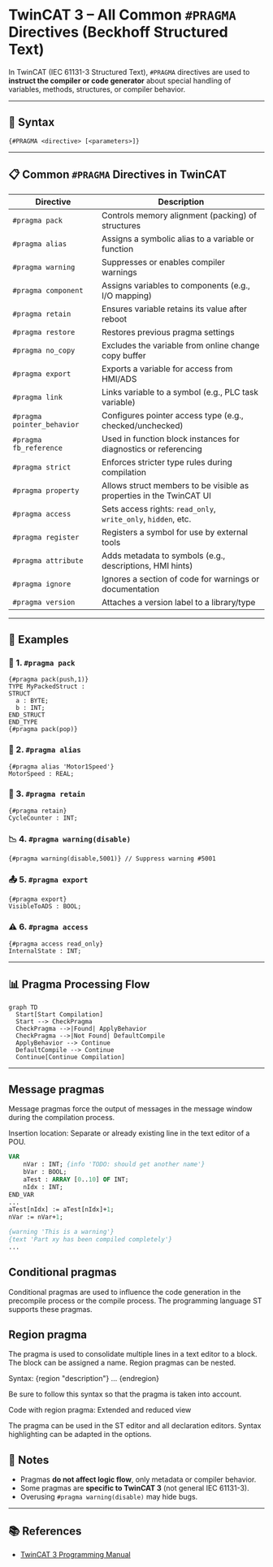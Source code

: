 # TwinCAT 3 – All Common `#PRAGMA` Directives (Beckhoff Structured Text)

In TwinCAT (IEC 61131-3 Structured Text), `#PRAGMA` directives are used to **instruct the compiler or code generator** about special handling of variables, methods, structures, or compiler behavior.

---

## 🔧 Syntax
```iecst
{#PRAGMA <directive> [<parameters>]}
```

---

## 📋 Common `#PRAGMA` Directives in TwinCAT

| Directive                    | Description                                                                 |
|------------------------------|-----------------------------------------------------------------------------|
| `#pragma pack`               | Controls memory alignment (packing) of structures                           |
| `#pragma alias`              | Assigns a symbolic alias to a variable or function                          |
| `#pragma warning`            | Suppresses or enables compiler warnings                                     |
| `#pragma component`          | Assigns variables to components (e.g., I/O mapping)                         |
| `#pragma retain`             | Ensures variable retains its value after reboot                            |
| `#pragma restore`            | Restores previous pragma settings                                           |
| `#pragma no_copy`            | Excludes the variable from online change copy buffer                        |
| `#pragma export`             | Exports a variable for access from HMI/ADS                                 |
| `#pragma link`               | Links variable to a symbol (e.g., PLC task variable)                        |
| `#pragma pointer_behavior`   | Configures pointer access type (e.g., checked/unchecked)                    |
| `#pragma fb_reference`       | Used in function block instances for diagnostics or referencing             |
| `#pragma strict`             | Enforces stricter type rules during compilation                             |
| `#pragma property`           | Allows struct members to be visible as properties in the TwinCAT UI         |
| `#pragma access`             | Sets access rights: `read_only`, `write_only`, `hidden`, etc.              |
| `#pragma register`           | Registers a symbol for use by external tools                               |
| `#pragma attribute`          | Adds metadata to symbols (e.g., descriptions, HMI hints)                    |
| `#pragma ignore`             | Ignores a section of code for warnings or documentation                    |
| `#pragma version`            | Attaches a version label to a library/type                                 |

---

## 🧪 Examples

### 🧱 1. `#pragma pack`
```iecst
{#pragma pack(push,1)}
TYPE MyPackedStruct :
STRUCT
  a : BYTE;
  b : INT;
END_STRUCT
END_TYPE
{#pragma pack(pop)}
```

### 🔗 2. `#pragma alias`
```iecst
{#pragma alias 'Motor1Speed'}
MotorSpeed : REAL;
```

### 🔐 3. `#pragma retain`
```iecst
{#pragma retain}
CycleCounter : INT;
```

### 📉 4. `#pragma warning(disable)`
```iecst
{#pragma warning(disable,5001)} // Suppress warning #5001
```

### 📤 5. `#pragma export`
```iecst
{#pragma export}
VisibleToADS : BOOL;
```

### ⚠️ 6. `#pragma access`
```iecst
{#pragma access read_only}
InternalState : INT;
```

---

## 📊 Pragma Processing Flow

```mermaid
graph TD
  Start[Start Compilation]
  Start --> CheckPragma
  CheckPragma -->|Found| ApplyBehavior
  CheckPragma -->|Not Found| DefaultCompile
  ApplyBehavior --> Continue
  DefaultCompile --> Continue
  Continue[Continue Compilation]
```

---
## Message pragmas
Message pragmas force the output of messages in the message window during the compilation process.

Insertion location: Separate or already existing line in the text editor of a POU.
```pascal
VAR 
    nVar : INT; {info 'TODO: should get another name'} 
    bVar : BOOL; 
    aTest : ARRAY [0..10] OF INT; 
    nIdx : INT; 
END_VAR 
...
aTest[nIdx] := aTest[nIdx]+1; 
nVar := nVar+1; 

{warning 'This is a warning'} 
{text 'Part xy has been compiled completely'}
...
```
## Conditional pragmas
Conditional pragmas are used to influence the code generation in the precompile process or the compile process. The programming language ST supports these pragmas.

## Region pragma
The pragma is used to consolidate multiple lines in a text editor to a block. The block can be assigned a name. Region pragmas can be nested.

Syntax: {region "description"} … {endregion}

Be sure to follow this syntax so that the pragma is taken into account.

Code with region pragma: Extended and reduced view

The pragma can be used in the ST editor and all declaration editors. Syntax highlighting can be adapted in the options.




## 🧠 Notes

- Pragmas **do not affect logic flow**, only metadata or compiler behavior.
- Some pragmas are **specific to TwinCAT 3** (not general IEC 61131-3).
- Overusing `#pragma warning(disable)` may hide bugs.

---

## 📚 References

- [TwinCAT 3 Programming Manual](https://infosys.beckhoff.com/english.php?content=../content/1033/tcplccontrol/html/tcplccontrol_pragmas.htm&id=)

